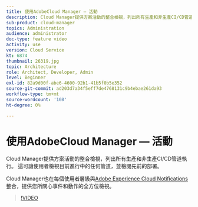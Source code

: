 ```yaml
---
title: 使用AdobeCloud Manager — 活動
description: Cloud Manager提供方案活動的整合檢視，列出所有生產和非生產CI/CD管道執行。 這可讓使用者檢視目前進行中的任何管道，並檢閱先前的部署。
sub-product: cloud-manager
topics: Administration
audience: administrator
doc-type: feature video
activity: use
version: Cloud Service
kt: 6874
thumbnail: 26319.jpg
topic: Architecture
role: Architect, Developer, Admin
level: Beginner
exl-id: 82a9d00f-abe6-4600-92b1-41b5f0b5e352
source-git-commit: ad203d7a34f5eff7de4768131c9b4ebae261da93
workflow-type: tm+mt
source-wordcount: '108'
ht-degree: 0%

---
```


# 使用AdobeCloud Manager — 活動

Cloud Manager提供方案活動的整合檢視，列出所有生產和非生產CI/CD管道執行。 這可讓使用者檢視目前進行中的任何管道，並檢閱先前的部署。

Cloud Manager也在每個使用者層級與[Adobe Experience Cloud Notifications](https://experienceleague.adobe.com/docs/experience-manager-cloud-manager/using/how-to-use/notifications.html)整合，提供您所關心事件和動作的全方位檢視。

>[!VIDEO](https://video.tv.adobe.com/v/26319/?quality=12&learn=on)
